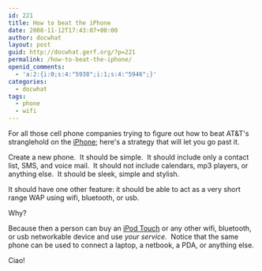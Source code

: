 ```yaml
---
id: 221
title: How to beat the iPhone
date: 2008-11-12T17:43:07+00:00
author: docwhat
layout: post
guid: http://docwhat.gerf.org/?p=221
permalink: /how-to-beat-the-iphone/
openid_comments:
  - 'a:2:{i:0;s:4:"5938";i:1;s:4:"5946";}'
categories:
  - docwhat
tags:
  - phone
  - wifi
---
```

For all those cell phone companies trying to figure out how to beat AT&amp;T's stranglehold on the <a href="http://en.wikipedia.org/wiki/IPhone">iPhone</a>; here's a strategy that will let you go past it.

Create a new phone.  It should be simple.  It should include only a contact list, SMS, and voice mail.  It should not include calendars, mp3 players, or anything else.  It should be sleek, simple and stylish.

It should have one other feature: it should be able to act as a very short range WAP using wifi, bluetooth, or usb.

Why?

Because then a person can buy an <a href="http://en.wikipedia.org/wiki/IPod_touch">iPod Touch</a> or any other wifi, bluetooth, or usb networkable device and use <em>your service</em>.  Notice that the same phone can be used to connect a laptop, a netbook, a PDA, or anything else.

Ciao!